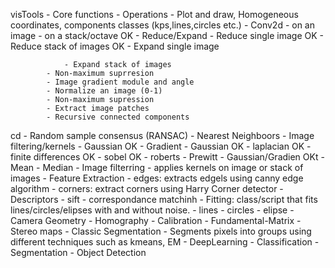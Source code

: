 visTools
	- Core functions
		- Operations
			- Plot and draw, Homogeneous coordinates, components classes (kps,lines,circles etc.)
			- Conv2d
				- on an image 
				- on a stack/octave OK
			- Reduce/Expand
				- Reduce single image OK
				- Reduce stack of images OK
				- Expand single image

				- Expand stack of images
			- Non-maximum suprresion
			- Image gradient module and angle
			- Normalize an image (0-1)
			- Non-maximum supression
			- Extract image patches
			- Recursive connected components
cd - Random sample consensus (RANSAC)
			- Nearest Neighboors
		- Image filtering/kernels
			- Gaussian OK
			- Gradient
				- Gaussian OK
				- laplacian OK
				- finite differences OK
				- sobel OK
				- roberts 
				- Prewitt 
			- Gaussian/Gradien OKt
			- Mean
			- Median
	- Image filterring
		- applies kernels on image or stack of images
	- Feature Extraction
		- edges: extracts edgels using canny edge algorithm
		- corners: extract corners using Harry Corner detector
	- Descriptors
		- sift
		- correspondance matchinh
	- Fitting: class/script that fits lines/circles/elipses with and without noise.
		- lines
		- circles
		- elipse
	- Camera Geometry
		- Homography
		- Calibration
		- Fundamental-Matrix
		- Stereo maps
	- Classic Segmentation
		- Segments pixels into groups using different techniques such as kmeans, EM 
	- DeepLearning
		- Classification
		- Segmentation
		- Object Detection
